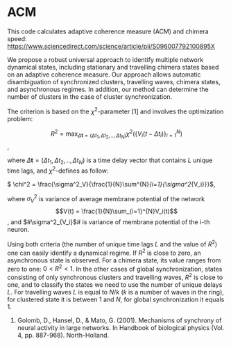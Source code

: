 # ACM
This code calculates adaptive coherence measure (ACM) and chimera speed: https://www.sciencedirect.com/science/article/pii/S096007792100895X

We propose a robust universal approach to identify multiple network dynamical states, including stationary and travelling chimera states based on an adaptive coherence measure. Our approach allows automatic disambiguation of synchronized clusters, travelling waves, chimera states, and asynchronous regimes. In addition, our method can determine the number of clusters in the case of cluster synchronization. 

The criterion is based on the $\chi^2$-parameter [1] and involves the optimization problem:

$$R^2 = \max_{\Delta\mathbf{t} = (\Delta t_1, \Delta t_2, .., \Delta t_N)} \chi^2(\{V_i(t - \Delta t_i)\}_{i=1}^N)$$,

where $\Delta\mathbf{t} = (\Delta t_1, \Delta t_2, .., \Delta t_N)$ is a time delay vector that contains $L$ unique time lags, and $\chi^2$-defines as follow:

$ \chi^2 = \frac{\sigma^2_V}{\frac{1}{N}\sum^{N}_{i=1}{\sigma^2_{V_i}}}$,

where $\sigma^2_V$ is variance of average membrane potential of the network $$V(t) = \frac{1}{N}\sum_{i=1}^{N}V_i(t)$$, and $#\sigma^2_{V_i}$# is variance of membrane potential of the i-th neuron. 

Using both criteria (the number of unique time lags $L$ and the value of $R^2$) one can easily identify a dynamical regime. If $R^2$ is close to zero, an asynchronous state is observed. For a chimera state, its value ranges from zero to one: $0<R^2<1$. In the other cases of global synchronization, states consisting of only synchronous clusters and travelling waves, $R^2$ is close to one, and to classify the states we need to use the number of unique delays $L$. For travelling waves $L$ is equal to $N /k$ ($k$ is a number of waves in the ring), for clustered state it is between $1$ and $N$, for global synchronization it equals $1$.      
    
  


1. Golomb, D., Hansel, D., & Mato, G. (2001). Mechanisms of synchrony of neural activity in large networks. In Handbook of biological physics (Vol. 4, pp. 887-968). North-Holland.
